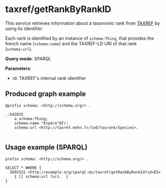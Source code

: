 
# taxref/getRankByRankID


This service retrieves information about a taxonomic rank from [TAXREF](https://taxref.mnhn.fr/taxref-web/accueil) by using its identifier. 

Each rank is identified by an instance of `schema:Thing`, that provides the french name (`schema:name`) and the TAXREF-LD URI of that rank (`schema:url`).

**Query mode**: SPARQL

**Parameters**: 
- id: TAXREF's internal rank identifier




## Produced graph example

```turtle
@prefix schema: <http://schema.org/> .

_:b42015
    a schema:Thing;
    schema:name "Espèce"@fr;
    schema:url <http://taxref.mnhn.fr/lod/taxrank/Species>.
    
```

## Usage example (SPARQL)

```sparql
prefix schema: <http://schema.org/> .

SELECT * WHERE {
  SERVICE <http://example.org/sparql-ms/taxref/getRankByRankId?id=ES>
    { [] schema:url ?uri.  }
}
```

